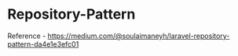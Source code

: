 
# Repository-Pattern

Reference - https://medium.com/@soulaimaneyh/laravel-repository-pattern-da4e1e3efc01
